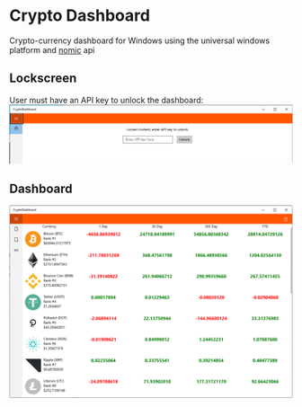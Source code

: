 # Crypto Dashboard

Crypto-currency dashboard for Windows using the universal windows platform and [nomic](https://nomics.com/) api

## Lockscreen

User must have an API key to unlock the dashboard:
![lockscreen.png](lockscreen.png "Lockscreen Image")

## Dashboard

![dashboard.png](dashboard.png "Dashboard Image")